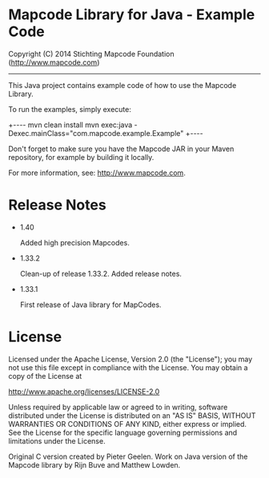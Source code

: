 Mapcode Library for Java - Example Code
====

Copyright (C) 2014 Stichting Mapcode Foundation (http://www.mapcode.com)

----

This Java project contains example code of how to use the Mapcode
Library.

To run the examples, simply execute:

+----
mvn clean install
mvn exec:java -Dexec.mainClass="com.mapcode.example.Example"
+----

Don't forget to make sure you have the Mapcode JAR in your Maven
repository, for example by building it locally.

For more information, see: http://www.mapcode.com.

Release Notes
====

* 1.40

    Added high precision Mapcodes.

* 1.33.2

    Clean-up of release 1.33.2. Added release notes.

* 1.33.1

    First release of Java library for MapCodes.

License
====

Licensed under the Apache License, Version 2.0 (the "License");
you may not use this file except in compliance with the License.
You may obtain a copy of the License at

   http://www.apache.org/licenses/LICENSE-2.0

Unless required by applicable law or agreed to in writing, software
distributed under the License is distributed on an "AS IS" BASIS,
WITHOUT WARRANTIES OR CONDITIONS OF ANY KIND, either express or implied.
See the License for the specific language governing permissions and
limitations under the License.

Original C version created by Pieter Geelen. Work on Java version
of the Mapcode library by Rijn Buve and Matthew Lowden.

